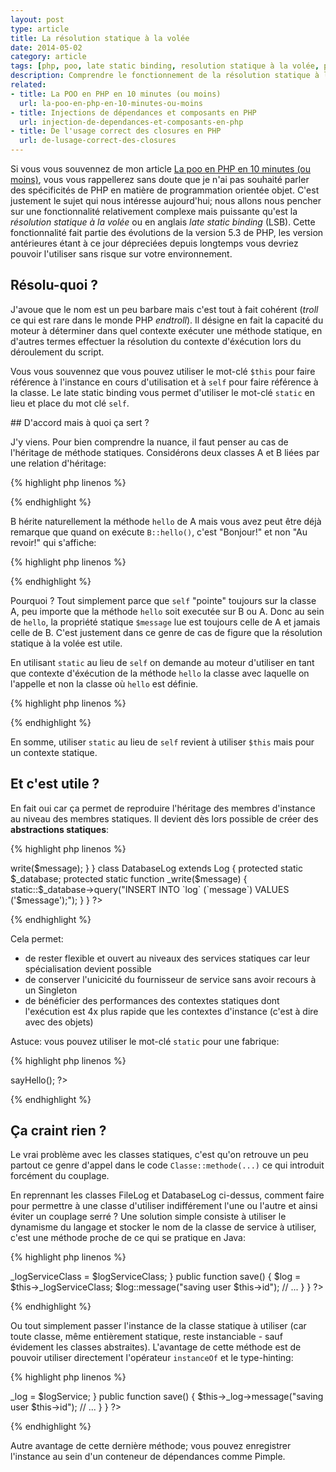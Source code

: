 ```yaml
---
layout: post
type: article
title: La résolution statique à la volée
date: 2014-05-02
category: article
tags: [php, poo, late static binding, resolution statique à la volée, php5, orienté objet, statique, objet, class, méthode, héritage, abstraction]
description: Comprendre le fonctionnement de la résolution statique à la volée en PHP
related:
- title: La POO en PHP en 10 minutes (ou moins)
  url: la-poo-en-php-en-10-minutes-ou-moins
- title: Injections de dépendances et composants en PHP
  url: injection-de-dependances-et-composants-en-php
- title: De l'usage correct des closures en PHP
  url: de-lusage-correct-des-closures
---
```


Si vous vous souvennez de mon article [La poo en PHP en 10 minutes (ou moins)](http://bdelespierre.fr/article/la-poo-en-php-en-10-minutes-ou-moins/), vous vous rappellerez sans doute que je n'ai pas souhaité parler des spécificités de PHP en matière de programmation orientée objet. C'est justement le sujet qui nous intéresse aujourd'hui; nous allons nous pencher sur une fonctionnalité relativement complexe mais puissante qu'est la _résolution statique à la volée_ ou en anglais _late static binding_ (LSB). Cette fonctionnalité fait partie des évolutions de la version 5.3 de PHP, les version antérieures étant à ce jour dépreciées depuis longtemps vous devriez pouvoir l'utiliser sans risque sur votre environnement.

## Résolu-quoi ?

J'avoue que le nom est un peu barbare mais c'est tout à fait cohérent (*troll* ce qui est rare dans le monde PHP *endtroll*). Il désigne en fait la capacité du moteur à déterminer dans quel contexte exécuter une méthode statique, en d'autres termes effectuer la résolution du contexte d'éxécution lors du déroulement du script.

Vous vous souvennez que vous pouvez utiliser le mot-clé `$this` pour faire référence à l'instance en cours d'utilisation et à `self` pour faire référence à la classe. Le late static binding vous permet d'utiliser le mot-clé `static` en lieu et place du mot clé `self`.

## D'accord mais à quoi ça sert ?

J'y viens. Pour bien comprendre la nuance, il faut penser au cas de l'héritage de méthode statiques. Considérons deux classes A et B liées par une relation d'héritage:

{% highlight php linenos %}
<?php
class A
{
	public static $message = "Bonjour!";

	public static function hello()
	{
		echo self::$message;
	}
}

class B extends A
{
	public static $message = "Au revoir!";
}
?>
{% endhighlight %}

B hérite naturellement la méthode `hello` de A mais vous avez peut être déjà remarque que quand on exécute `B::hello()`, c'est "Bonjour!" et non "Au revoir!" qui s'affiche:

{% highlight php linenos %}
<?php
A::hello(); // affiche "Bonjour!"
B::hello(); // affiche également "Bonjour!"
?>
{% endhighlight %}

Pourquoi ? Tout simplement parce que `self` "pointe" toujours sur la classe A, peu importe que la méthode `hello` soit executée sur B ou A. Donc au sein de `hello`, la propriété statique `$message` lue est toujours celle de A et jamais celle de B. C'est justement dans ce genre de cas de figure que la résolution statique à la volée est utile.

En utilisant `static` au lieu de `self` on demande au moteur d'utiliser en tant que contexte d'éxécution de la méthode `hello` la classe avec laquelle on l'appelle et non la classe où `hello` est définie.

{% highlight php linenos %}
<?php
class A
{
	public static $message = "Bonjour!";

	public static function hello()
	{
		echo static::$message;
	}
}

class B extends A
{
	public static $message = "Au revoir!";
}

A::hello(); // affiche "Bonjour!"
B::hello(); // affiche "Au revoir!"
?>
{% endhighlight %}

En somme, utiliser `static` au lieu de `self` revient à utiliser `$this` mais pour un contexte statique.

## Et c'est utile ?

En fait oui car ça permet de reproduire l'héritage des membres d'instance au niveau des membres statiques. Il devient dès lors possible de créer des __abstractions statiques__:

{% highlight php linenos %}
<?php
abstract class Log
{
	final public static function message($message)
	{
		static::_write($message);
	}

	abstract protected static function _write($message);
}

class FileLog extends Log
{
	protected static $_file;

	protected static function _write($message)
	{
		static::$_file->write($message);
	}
}

class DatabaseLog extends Log
{
	protected static $_database;

	protected static function _write($message)
	{
		static::$_database->query("INSERT INTO `log` (`message`) VALUES ('$message');");
	}
}
?>
{% endhighlight %}

Cela permet:

* de rester flexible et ouvert au niveaux des services statiques car leur spécialisation devient possible
* de conserver l'unicicité du fournisseur de service sans avoir recours à un Singleton
* de bénéficier des performances des contextes statiques dont l'exécution est 4x plus rapide que les contextes d'instance (c'est à dire avec des objets)

Astuce: vous pouvez utiliser le mot-clé `static` pour une fabrique:

{% highlight php linenos %}
<?php
class A
{
	public function __construct($a, $b, $c)
	{
		// ...
	}

	public static function newInstance($a, $b, $c)
	{
		return new static($a, $b, $c);
	}
}

class B extends A
{
	public function sayHello()
	{
		// ...
	}
}

// ça permet notamment de faire du chainage
B::newInstance()->sayHello();
?>
{% endhighlight %}

## Ça craint rien ?

Le vrai problème avec les classes statiques, c'est qu'on retrouve un peu partout ce genre d'appel dans le code `Classe::methode(...)` ce qui introduit forcément du couplage.

En reprennant les classes FileLog et DatabaseLog ci-dessus, comment faire pour permettre à une classe d'utiliser indifférement l'une ou l'autre et ainsi éviter un couplage serré ? Une solution simple consiste à utiliser le dynamisme du langage et stocker le nom de la classe de service à utiliser, c'est une méthode proche de ce qui se pratique en Java:

{% highlight php linenos %}
<?php
class User
{
	public function __construct($logServiceClass)
	{
		if (!is_subclass_of($logServiceClass, 'Log'))
			throw new InvalidArgumentException("invalid log service class");

		$this->_logServiceClass = $logServiceClass;
	}

	public function save()
	{
		$log = $this->_logServiceClass;
		$log::message("saving user $this->id");

		// ...
	}
}
?>
{% endhighlight %}

Ou tout simplement passer l'instance de la classe statique à utiliser (car toute classe, même entièrement statique, reste instanciable - sauf évidement les classes abstraites). L'avantage de cette méthode est de pouvoir utiliser directement l'opérateur `instanceOf` et le type-hinting:

{% highlight php linenos %}
<?php
class User
{
	public function __construct(Log $logService)
	{
		$this->_log = $logService;
	}

	public function save()
	{
		$this->_log->message("saving user $this->id");

		// ...
	}
}
?>
{% endhighlight %}

Autre avantage de cette dernière méthode; vous pouvez enregistrer l'instance au sein d'un conteneur de dépendances comme Pimple.
